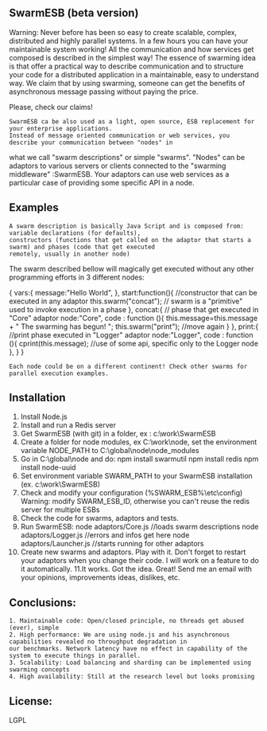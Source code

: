 ## SwarmESB  (beta version)

Warning: Never before has been so easy to create scalable, complex, distributed and highly parallel systems.
In a few hours you can have your maintainable system working!
All the communication and how services get composed is described in the simplest way!
The essence of swarming idea is that offer a practical way to describe communication and to structure your code for a
distributed application in a maintainable, easy to understand way.
We claim that by using swarming, someone can get the benefits of asynchronous message passing without paying the price.

Please, check our claims!

    SwarmESB ca be also used as a light, open source, ESB replacement for your enterprise applications.
    Instead of message oriented communication or web services, you describe your communication between "nodes" in
what we call "swarm descriptions" or simple "swarms".
    "Nodes" can be adaptors to various servers or clients connected to the "swarming middleware" :SwarmESB.
    Your adaptors can use web services as a particular case of providing some specific API in a node.


## Examples


    A swarm description is basically Java Script and is composed from:  variable declarations (for defaults),
    constructors (functions that get called on the adaptor that starts a swarm) and phases (code that get executed
    remotely, usually in another node)


The swarm described bellow will magically get executed without any other programming efforts in 3 different nodes:

{
        vars:{
            message:"Hello World",
        },
        start:function(){ //constructor  that can be executed in any adaptor
                    this.swarm("concat");  // swarm is a "primitive" used to invoke execution in a phase
                },
        concat:{ // phase that get executed in "Core" adaptor
            node:"Core",
            code : function (){
                    this.message=this.message + " The swarming has begun! ";
                    this.swarm("print");    //move again
                }
        },
        print:{ //print phase executed in "Logger" adaptor
        node:"Logger",
        code : function (){
            cprint(this.message);    //use of some api, specific only to the Logger node
            },
        }
 }

    Each node could be on a different continent! Check other swarms for parallel execution examples.



## Installation

1. Install Node.js
2. Install and run a Redis server
2. Get SwarmESB (with git) in a folder, ex : c:\work\SwarmESB
3. Create a folder for node modules, ex C:\work\node, set the environment variable NODE_PATH to C:\global\node\node_modules
4. Go in C:\global\node and do:
 npm install swarmutil
 npm install redis
 npm install node-uuid
5. Set environment variable SWARM_PATH  to your SwarmESB installation (ex. c:\work\SwarmESB)
7. Check and modify your configuration (%SWARM_ESB%\etc\config)
    Warning: modify SWARM_ESB_ID, otherwise you can't reuse the redis server for multiple ESBs
8. Check the code for swarms, adaptors and tests.
9. Run SwarmESB:
    node adaptors/Core.js       //loads swarm descriptions
    node adaptors/Logger.js     //errors and infos get here
    node adaptors/Launcher.js   //starts running for other adaptors
10. Create new swarms and adaptors. Play with it.
    Don't forget to restart your adaptors when you change their code. I will work on a feature to do it automatically.
11.It works. Got the idea. Great! Send me an email with your opinions, improvements ideas, dislikes, etc.


## Conclusions:

    1. Maintainable code: Open/closed principle, no threads get abused (ever), simple
    2. High performance: We are using node.js and his asynchronous capabilities revealed no throughput degradation in
    our benchmarks. Network latency have no effect in capability of the system to execute things in parallel.
    3. Scalability: Load balancing and sharding can be implemented using swarming concepts
    4. High availability: Still at the research level but looks promising


## License:

LGPL